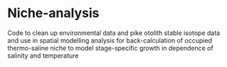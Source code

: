 # Niche-analysis
Code to clean up environmental data and pike otolith stable isotope data and use in spatial modelling analysis for back-calculation of occupied thermo-saline niche to model stage-specific growth in dependence of salinity and temperature
